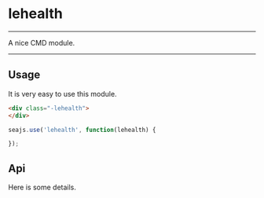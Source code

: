 # lehealth

---

A nice CMD module.

---

## Usage

It is very easy to use this module.

````html
<div class="-lehealth">
</div>
````

```javascript
seajs.use('lehealth', function(lehealth) {

});
```

## Api

Here is some details.
